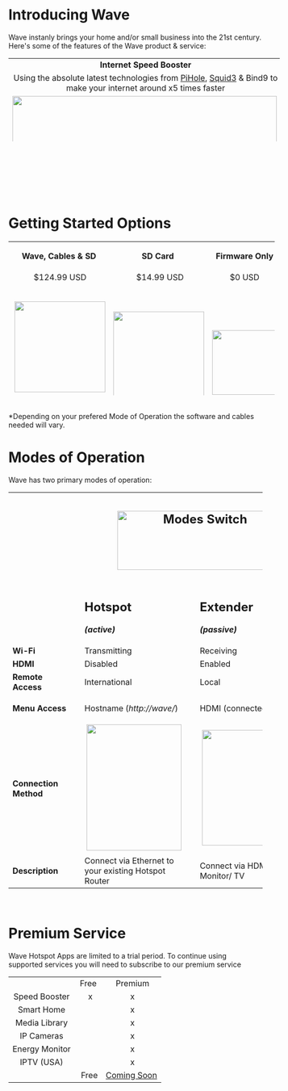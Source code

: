 <h1 id="mcetoc_1cb5rbkj50">Introducing&nbsp;Wave</h1>
<p>Wave&nbsp;instanly&nbsp;brings&nbsp;your home and/or small business into the&nbsp;21st century. Here's some of the features of the Wave product &amp; service:</p>
<table style="height: 165px; width: 537.993px;">
<tbody>
<tr>
<td style="width: 146.993px; text-align: center;"><strong>Internet Speed Booster</strong></td>
</tr>
<tr>
<td style="width: 146.993px; text-align: center;">Using the absolute latest technologies from <a href="https://pi-hole.net">PiHole</a>, <a href="https://squidproxy.org">Squid3</a> &amp; Bind9 to make your internet around x5 times faster</td>
</tr>
<tr>
<td style="width: 146.993px;"><img src="https://i0.wp.com/pi-hole.net/wp-content/uploads/2016/12/dashboard212.png?resize=525%2C336&amp;ssl=1" alt="" width="524" height="336" /></td>
</tr>
<tr>
<td style="width: 146.993px;">&nbsp;</td>
</tr>
<tr>
<td style="width: 146.993px; text-align: center;"><strong>Smart Home Control</strong></td>
</tr>
<tr>
<td style="width: 146.993px; text-align: center;">The cutting edge of smart home control from <a href="https://www.openhab.org">OpenHAB</a>. Gives Wave users Wi-Fi control of everything around them e.g. Air Conditioning, Lights, Locks etc</td>
</tr>
<tr>
<td style="width: 146.993px;"><img src="https://docs.openhab.org/addons/uis/habpanel/doc/images/habpanel_screenshot1.png" width="524" /></td>
</tr>
<tr>
<td style="width: 146.993px;">&nbsp;</td>
</tr>
<tr>
<td style="width: 146.993px; text-align: center;"><strong>Media Library</strong></td>
</tr>
<tr>
<td style="width: 146.993px; text-align: center;">Todays most powerful Media Library is <a href="https://emby.media">Emby</a>, it turns your movies and music into your own personal Netflix. It even automatically locates subtitled &amp; audio in all languages</td>
</tr>
<tr>
<td style="width: 146.993px;"><img src="https://lh3.googleusercontent.com/HemYqsE8tkSnuLGd7Xil9QTtwpliOHG5-OQN5oYcA8sbWy0SYdZ2LWI9Jchknw4lDvRZmvVkCw=w640-h400-e365" alt="" width="524" height="328" /></td>
</tr>
<tr>
<td style="width: 146.993px;">&nbsp;</td>
</tr>
<tr>
<td style="width: 146.993px; text-align: center;"><strong>IP Cameras</strong></td>
</tr>
<tr>
<td style="width: 146.993px; text-align: center;">IP Cameras made very simple with <a href="https://github.com/ccrisan/motioneye/wiki">MotionEye</a>. This is by far the fastest and easiest solution, to get started with your IP Cameras</td>
</tr>
<tr>
<td style="width: 146.993px; text-align: center;">&nbsp;</td>
</tr>
<tr>
<td style="width: 146.993px;"><img src="https://iu8cri.altervista.org/wp-content/uploads/2017/09/motioneye_3.png" alt="" width="524" height="271" /></td>
</tr>
<tr>
<td style="width: 146.993px;">&nbsp;</td>
</tr>
<tr>
<td style="width: 146.993px; text-align: center;"><strong>Energy Monitoring</strong></td>
</tr>
<tr>
<td style="width: 146.993px; text-align: center;"><a href="https://emoncms.org">EmonCMS</a> transforms the way we view &amp; manage our energy consumption/&nbsp; production, with sharp and visually stunning&nbsp;graphs</td>
</tr>
<tr>
<td style="width: 146.993px;"><img src="https://emoncms.org/Modules/site/emoncms_front.png" width="524" /></td>
</tr>
<tr>
<td style="width: 146.993px;">&nbsp;</td>
</tr>
<tr>
<td style="width: 146.993px; text-align: center;"><strong>IPTV(HD)</strong></td>
</tr>
<tr>
<td style="width: 146.993px; text-align: center;">Since the Wave Hotspot boosts your internet speed so well, it's now possible to stream HD Satellite TV from any Country in the World with just 1Mbps of speed</td>
</tr>
<tr>
<td style="width: 146.993px;"><img src="http://i.imgur.com/Y07Lpwp.png" alt="" width="528" height="312" /></td>
</tr>
</tbody>
</table>
<p>&nbsp;</p>
<h1 id="mcetoc_1cb5rbkj50">&nbsp;</h1>
<h1 id="mcetoc_1cb65kq09e">Getting Started Options</h1>
<table style="height: 305px; width: 527.708px;">
<tbody>
<tr style="height: 26px;">
<td style="text-align: center; width: 138px; height: 26px;"><strong>Wave, Cables &amp; SD<br /></strong></td>
<td style="text-align: center; width: 161px; height: 26px;">
<p><strong>SD Card&nbsp;</strong></p>
</td>
<td style="text-align: center; width: 209.708px; height: 26px;"><strong>Firmware Only</strong></td>
</tr>
<tr style="height: 16px;">
<td style="text-align: center; width: 138px; height: 16px;">&nbsp;$124.99 USD</td>
<td style="text-align: center; width: 161px; height: 16px;">&nbsp;$14.99 USD</td>
<td style="text-align: center; width: 209.708px; height: 16px;">$0 USD</td>
</tr>
<tr style="height: 253px;">
<td style="text-align: center; width: 138px; height: 253px;">&nbsp;<img src="https://thumb.ibb.co/kZYjbn/Wave_Hotspot.png" alt="" width="180" height="180" /></td>
<td style="text-align: center; width: 161px; height: 253px;">
<p>&nbsp;</p>
<p><img src="https://thumb.ibb.co/eEKqgn/sd_card.png" alt="" width="180" height="180" /></p>
</td>
<td style="text-align: center; width: 209.708px; height: 253px;" rowspan="2">
<p><img src="https://thumb.ibb.co/g9Ue97/firmware.png" alt="" width="128" height="128" /></p>
</td>
</tr>
<tr style="height: 50px;">
<td style="text-align: center; width: 299px; height: 50px;" colspan="2">
<p><a href="https://evr-solar.com">Retail Partners</a></p>
</td>
</tr>
<tr style="height: 36.0002px;">
<td style="text-align: center; width: 299px; height: 36.0002px;">&nbsp;</td>
<td style="text-align: center; width: 299px; height: 36.0002px;" colspan="2"><a href="https://github.com/unclehowell/WaveOS/blob/master/parts-list.csv">Self-Assembly Guide/ Full Parts List</a></td>
</tr>
</tbody>
</table>
<p><br />*Depending on your prefered Mode of Operation the software and cables needed will vary.&nbsp;</p>
<h1 id="mcetoc_1cb5rbkj50">Modes of Operation</h1>
<p>Wave has two primary modes of operation:</p>
<table>
<tbody>
<tr>
<td>&nbsp;</td>
<td colspan="4">
<h2 id="mcetoc_1cb69l353h" style="text-align: center;"><strong><img src="https://thumb.ibb.co/gKkz7S/slider_switch.png" alt="Modes Switch" width="332" height="117" /></strong></h2>
</td>
</tr>
<tr>
<td>&nbsp;</td>
<td>&nbsp;</td>
<td>
<h2 id="mcetoc_1cb5vvvmq7"><strong>Hotspot</strong></h2>
<p><em><strong>(active)</strong></em></p>
</td>
<td>&nbsp;</td>
<td>
<h2 id="mcetoc_1cb6006dk8"><strong>Extender</strong></h2>
<p><strong><em>(passive)</em></strong></p>
</td>
</tr>
<tr>
<td><strong>Wi-Fi</strong></td>
<td>&nbsp;</td>
<td>Transmitting</td>
<td>&nbsp;</td>
<td>Receiving</td>
</tr>
<tr>
<td><strong>HDMI</strong></td>
<td>&nbsp;</td>
<td>Disabled</td>
<td>&nbsp;</td>
<td>Enabled</td>
</tr>
<tr>
<td><strong>Remote Access</strong></td>
<td>&nbsp;</td>
<td>International</td>
<td>&nbsp;</td>
<td>Local</td>
</tr>
<tr>
<td>
<p><strong>Menu&nbsp;Access</strong></p>
</td>
<td>&nbsp;</td>
<td>
<p>Hostname (<em>http://wave/</em>)</p>
</td>
<td>&nbsp;</td>
<td>
<p>HDMI (connected display)</p>
</td>
</tr>
<tr>
<td>
<p><strong>Connection Method</strong></p>
</td>
<td>&nbsp;</td>
<td>&nbsp;<img src="https://encrypted-tbn0.gstatic.com/images?q=tbn:ANd9GcTfFEc1G9-_F7oS7U_k9LT3xake79dwz5WbSSx9SbQ5HZwIQQJy" alt="" width="188" height="250" /></td>
<td>&nbsp;</td>
<td>&nbsp;<img src="https://i.kinja-img.com/gawker-media/image/upload/s--cFRrbSh7--/c_fit,fl_progressive,q_80,w_320/iwctp9tbzsar2aezssks.jpg" alt="" width="250" height="229" /></td>
</tr>
<tr>
<td>
<p><strong>Description</strong></p>
</td>
<td>&nbsp;</td>
<td>Connect via Ethernet to your existing Hotspot Router</td>
<td>&nbsp;</td>
<td>Connect via HDMI to your Monitor/ TV</td>
</tr>
</tbody>
</table>
<p>&nbsp;</p>
<h1 id="mcetoc_1cb6430pfc">Premium Service</h1>
<p>Wave Hotspot Apps are limited to a trial period. To continue using supported services you will need to subscribe to our premium service</p>
<table>
<tbody>
<tr>
<td style="text-align: center;">&nbsp;</td>
<td style="text-align: center;">Free</td>
<td style="text-align: center;">&nbsp;Premium</td>
</tr>
<tr>
<td style="text-align: center;">Speed Booster</td>
<td style="text-align: center;">&nbsp; x</td>
<td style="text-align: center;">&nbsp;x</td>
</tr>
<tr>
<td style="text-align: center;">Smart Home</td>
<td style="text-align: center;">&nbsp;</td>
<td style="text-align: center;">&nbsp;x</td>
</tr>
<tr>
<td style="text-align: center;">Media Library</td>
<td style="text-align: center;">&nbsp;</td>
<td style="text-align: center;">&nbsp;x</td>
</tr>
<tr>
<td style="text-align: center;">IP Cameras</td>
<td style="text-align: center;">&nbsp;</td>
<td style="text-align: center;">&nbsp;x</td>
</tr>
<tr>
<td style="text-align: center;">Energy Monitor</td>
<td style="text-align: center;">&nbsp;</td>
<td style="text-align: center;">&nbsp;x</td>
</tr>
<tr>
<td style="text-align: center;">IPTV (USA)</td>
<td style="text-align: center;">&nbsp;</td>
<td style="text-align: center;">&nbsp;x</td>
</tr>
<tr>
<td>&nbsp;</td>
<td>&nbsp;Free</td>
<td><a href="https://evr-solar.com/">Coming Soon</a></td>
</tr>
</tbody>
</table>
<p>&nbsp;</p>
